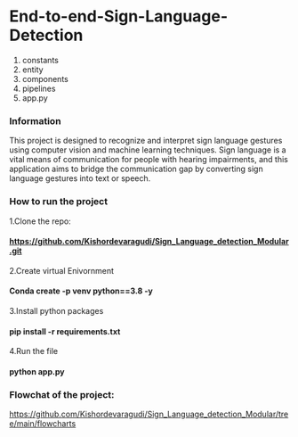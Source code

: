 # End-to-end-Sign-Language-Detection

1. constants
2. entity
3. components
4. pipelines
5. app.py

### Information
This project is designed to recognize and interpret sign language gestures using computer vision and machine learning techniques. Sign language is a vital means of communication for people with hearing impairments, and this application aims to bridge the communication gap by converting sign language gestures into text or speech.

### How to run the project
1.Clone the repo:

#### https://github.com/Kishordevaragudi/Sign_Language_detection_Modular.git

2.Create virtual Enivornment

#### Conda create -p venv python==3.8 -y

3.Install python packages

#### pip install -r requirements.txt

4.Run the file

#### python app.py

### Flowchat of the project:

https://github.com/Kishordevaragudi/Sign_Language_detection_Modular/tree/main/flowcharts



